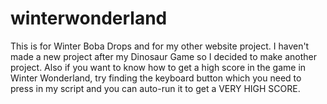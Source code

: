 # winterwonderland
This is for Winter Boba Drops and for my other website project. I haven't made a new project after my Dinosaur Game so I decided to make another project. Also if you want to know how to get a high score in the game in Winter Wonderland, try finding the keyboard button which you need to press in my script and you can auto-run it to get a VERY HIGH SCORE.
